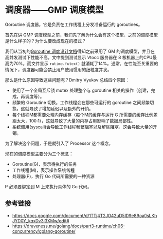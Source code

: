 # 调度器——GMP 调度模型

Goroutine 调度器，它是负责在工作线程上分发准备运行的 goroutines。

首先在讲 GMP 调度模型之前，我们先了解为什么会有这个模型，之前的调度模型是什么样子的？为什么要改成现在的模式？

我们从当初的[Goroutine 调度设计文档](https://docs.google.com/document/d/1TTj4T2JO42uD5ID9e89oa0sLKhJYD0Y_kqxDv3I3XMw/edit#)得知之前采用了 GM 的调度模型，并且在高并发测试下性能不高。文中提到测试显示 Vtocc 服务器在 8 核机器上的CPU最高为70%，而文件显示 `rutime.futex()` 就消耗了14%。通常，在性能至关重要的情况下，调度器可能会禁止用户使用惯用的细粒度并发。

那么是什么原因导致这些问题呢？Dmitry Vyukov 总结四个原因：

- 使用了一个全局互斥锁 mutex 处理整个与 goroutine 相关的操作（创建，完成，再调度等）。
- 频繁的 Goroutine 切换。工作线程会在那些可运行的 goroutine 之间频繁切换，这就导致了增加延迟以及额外的开销。
- 每个线程M都需要处理内存缓存（每个M的缓存与运行 G 所需要的缓存比例差距太大，100:1），这就导致了大量的内存占用影响了数据局部性。
- 系统调用(syscall)会导致工作线程频繁阻塞以及解除阻塞，这会导致大量的开销。

为了解决这个问题，于是就引入了 Processor 这个概念。









现在的调度模型主要分为三个概念：

- Goroutine(G)，表示待执行的任务
- 工作线程(M)，表示操作系统线程
- 处理器(P)，执行 Go 代码所需要的一种资源

P 必须要绑定到 M 上来执行具体的 Go 代码。





## 参考链接

- https://docs.google.com/document/d/1TTj4T2JO42uD5ID9e89oa0sLKhJYD0Y_kqxDv3I3XMw/edit#
- https://draveness.me/golang/docs/part3-runtime/ch06-concurrency/golang-goroutine/